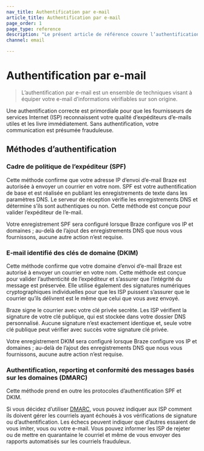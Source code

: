 ```yaml
---
nav_title: Authentification par e-mail
article_title: Authentification par e-mail
page_order: 1
page_type: reference
description: "Le présent article de référence couvre l’authentification par e-mail, un ensemble de techniques visant à équiper votre e-mail d’informations vérifiables sur son origine."
channel: email

---
```


# Authentification par e-mail

> L’authentification par e-mail est un ensemble de techniques visant à équiper votre e-mail d’informations vérifiables sur son origine.

Une authentification correcte est primordiale pour que les fournisseurs de services Internet (ISP) reconnaissent votre qualité d’expéditeurs d’e-mails utiles et les livre immédiatement. Sans authentification, votre communication est présumée frauduleuse.

## Méthodes d’authentification

### Cadre de politique de l’expéditeur (SPF)

Cette méthode confirme que votre adresse IP d’envoi d’e-mail Braze est autorisée à envoyer un courrier en votre nom. SPF est votre authentification de base et est réalisée en publiant les enregistrements de texte dans les paramètres DNS. Le serveur de réception vérifie les enregistrements DNS et détermine s’ils sont authentiques ou non. Cette méthode est conçue pour valider l’expéditeur de l’e-mail.

Votre enregistrement SPF sera configuré lorsque Braze configure vos IP et domaines ; au-delà de l’ajout des enregistrements DNS que nous vous fournissons, aucune autre action n’est requise.

### E-mail identifié des clés de domaine (DKIM)

Cette méthode confirme que votre domaine d’envoi d’e-mail Braze est autorisé à envoyer un courrier en votre nom. Cette méthode est conçue pour valider l’authenticité de l’expéditeur et s’assurer que l’intégrité du message est préservée. Elle utilise également des signatures numériques cryptographiques individuelles pour que les ISP puissent s’assurer que le courrier qu’ils délivrent est le même que celui que vous avez envoyé.

Braze signe le courrier avec votre clé privée secrète. Les ISP vérifient la signature de votre clé publique, qui est stockée dans votre dossier DNS personnalisé. Aucune signature n’est exactement identique et, seule votre clé publique peut vérifier avec succès votre signature clé privée.

Votre enregistrement DKIM sera configuré lorsque Braze configure vos IP et domaines ; au-delà de l’ajout des enregistrements DNS que nous vous fournissons, aucune autre action n’est requise.

### Authentification, reporting et conformité des messages basés sur les domaines (DMARC)

Cette méthode prend en outre les protocoles d’authentification SPF et DKIM.

Si vous décidez d’utiliser [DMARC](https://dmarc.org/), vous pouvez indiquer aux ISP comment ils doivent gérer les courriels ayant échoués à vos vérifications de signature ou d’authentification. Les échecs peuvent indiquer que d’autres essaient de vous imiter, vous ou votre e-mail. Vous pouvez informer les ISP de rejeter ou de mettre en quarantaine le courriel et même de vous envoyer des rapports automatisés sur les courriels frauduleux.
